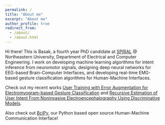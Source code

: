 ```yaml
---
permalink: /
title: "About me"
excerpt: "About me"
author_profile: true
redirect_from: 
  - /about/
  - /about.html
---
```


Hi there! This is Basak, a fourth year PhD candidate at [SPIRAL](https://web.northeastern.edu/spiral/) @ Northeastern University, Department of Electrical and Computer Engineering. I work on developing machine learning algorithms for intent inference from neuromotor signals, designing deep neural networks for EEG-based Brain-Computer Interfaces, and developing real-time EMG-based gesture classification algorithms for Human-Machine Interfaces. 

Check out my recent works [User Training with Error Augmentation for Electromyogram-based Gesture Classification](https://arxiv.org/abs/2309.07289) and [Recursive Estimation of User Intent From Noninvasive Electroencephalography Using Discriminative Models](https://ieeexplore.ieee.org/abstract/document/10095715).

Also check out [BciPy](https://github.com/CAMBI-tech/BciPy), our Python based open source Human-Machine Communication Interface!

<!---
Check out more work with [CAMBI](https://www.cambi.tech/)
-->
